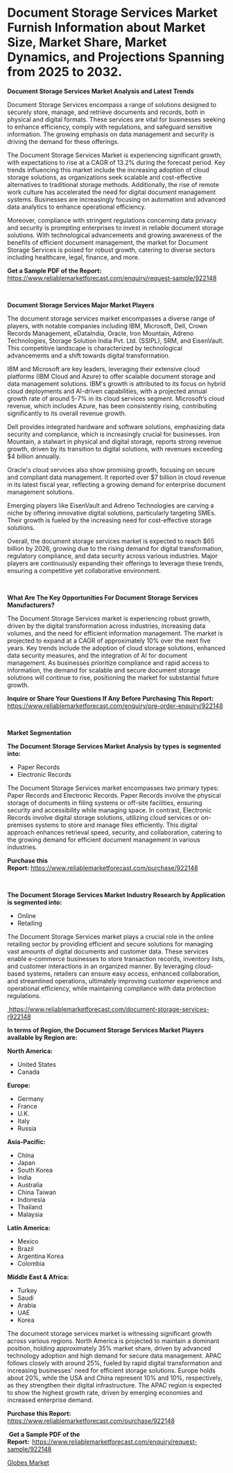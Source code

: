 <p><h1>Document Storage Services Market Furnish Information about Market Size, Market Share, Market Dynamics, and Projections Spanning from 2025 to 2032.</h1></p><p><strong>Document Storage Services Market Analysis and Latest Trends</strong></p>
<p><p>Document Storage Services encompass a range of solutions designed to securely store, manage, and retrieve documents and records, both in physical and digital formats. These services are vital for businesses seeking to enhance efficiency, comply with regulations, and safeguard sensitive information. The growing emphasis on data management and security is driving the demand for these offerings.</p><p>The Document Storage Services Market is experiencing significant growth, with expectations to rise at a CAGR of 13.2% during the forecast period. Key trends influencing this market include the increasing adoption of cloud storage solutions, as organizations seek scalable and cost-effective alternatives to traditional storage methods. Additionally, the rise of remote work culture has accelerated the need for digital document management systems. Businesses are increasingly focusing on automation and advanced data analytics to enhance operational efficiency.</p><p>Moreover, compliance with stringent regulations concerning data privacy and security is prompting enterprises to invest in reliable document storage solutions. With technological advancements and growing awareness of the benefits of efficient document management, the market for Document Storage Services is poised for robust growth, catering to diverse sectors including healthcare, legal, finance, and more.</p></p>
<p><strong>Get a Sample PDF of the Report:&nbsp;</strong> <a href="https://www.reliablemarketforecast.com/enquiry/request-sample/922148?utm_campaign=2324&utm_medium=2&utm_source=Github&utm_content=ia&utm_term=07032025&utm_id=document-storage-services">https://www.reliablemarketforecast.com/enquiry/request-sample/922148</a></p>
<p>&nbsp;</p>
<p><strong>Document Storage Services Major Market Players</strong></p>
<p><p>The document storage services market encompasses a diverse range of players, with notable companies including IBM, Microsoft, Dell, Crown Records Management, eDataIndia, Oracle, Iron Mountain, Adreno Technologies, Storage Solution India Pvt. Ltd. (SSIPL), SRM, and EisenVault. This competitive landscape is characterized by technological advancements and a shift towards digital transformation.</p><p>IBM and Microsoft are key leaders, leveraging their extensive cloud platforms (IBM Cloud and Azure) to offer scalable document storage and data management solutions. IBM's growth is attributed to its focus on hybrid cloud deployments and AI-driven capabilities, with a projected annual growth rate of around 5-7% in its cloud services segment. Microsoft’s cloud revenue, which includes Azure, has been consistently rising, contributing significantly to its overall revenue growth.</p><p>Dell provides integrated hardware and software solutions, emphasizing data security and compliance, which is increasingly crucial for businesses. Iron Mountain, a stalwart in physical and digital storage, reports strong revenue growth, driven by its transition to digital solutions, with revenues exceeding $4 billion annually.</p><p>Oracle's cloud services also show promising growth, focusing on secure and compliant data management. It reported over $7 billion in cloud revenue in its latest fiscal year, reflecting a growing demand for enterprise document management solutions.</p><p>Emerging players like EisenVault and Adreno Technologies are carving a niche by offering innovative digital solutions, particularly targeting SMEs. Their growth is fueled by the increasing need for cost-effective storage solutions.</p><p>Overall, the document storage services market is expected to reach $65 billion by 2026, growing due to the rising demand for digital transformation, regulatory compliance, and data security across various industries. Major players are continuously expanding their offerings to leverage these trends, ensuring a competitive yet collaborative environment.</p></p>
<p>&nbsp;</p>
<p><strong>What Are The Key Opportunities For Document Storage Services Manufacturers?</strong></p>
<p><p>The Document Storage Services market is experiencing robust growth, driven by the digital transformation across industries, increasing data volumes, and the need for efficient information management. The market is projected to expand at a CAGR of approximately 10% over the next five years. Key trends include the adoption of cloud storage solutions, enhanced data security measures, and the integration of AI for document management. As businesses prioritize compliance and rapid access to information, the demand for scalable and secure document storage solutions will continue to rise, positioning the market for substantial future growth.</p></p>
<p><strong>Inquire or Share Your Questions If Any Before Purchasing This Report:</strong> <a href="https://www.reliablemarketforecast.com/enquiry/pre-order-enquiry/922148?utm_campaign=2324&utm_medium=2&utm_source=Github&utm_content=ia&utm_term=07032025&utm_id=document-storage-services">https://www.reliablemarketforecast.com/enquiry/pre-order-enquiry/922148</a></p>
<p>&nbsp;</p>
<p><strong>Market Segmentation</strong></p>
<p><strong>The Document Storage Services Market Analysis by types is segmented into:</strong></p>
<p><ul><li>Paper Records</li><li>Electronic Records</li></ul></p>
<p><p>The Document Storage Services market encompasses two primary types: Paper Records and Electronic Records. Paper Records involve the physical storage of documents in filing systems or off-site facilities, ensuring security and accessibility while managing space. In contrast, Electronic Records involve digital storage solutions, utilizing cloud services or on-premises systems to store and manage files efficiently. This digital approach enhances retrieval speed, security, and collaboration, catering to the growing demand for efficient document management in various industries.</p></p>
<p><strong>Purchase this Report:&nbsp;</strong><a href="https://www.reliablemarketforecast.com/purchase/922148?utm_campaign=2324&utm_medium=2&utm_source=Github&utm_content=ia&utm_term=07032025&utm_id=document-storage-services">https://www.reliablemarketforecast.com/purchase/922148</a></p>
<p>&nbsp;</p>
<p><strong>The Document Storage Services Market Industry Research by Application is segmented into:</strong></p>
<p><ul><li>Online</li><li>Retailing</li></ul></p>
<p><p>The Document Storage Services market plays a crucial role in the online retailing sector by providing efficient and secure solutions for managing vast amounts of digital documents and customer data. These services enable e-commerce businesses to store transaction records, inventory lists, and customer interactions in an organized manner. By leveraging cloud-based systems, retailers can ensure easy access, enhanced collaboration, and streamlined operations, ultimately improving customer experience and operational efficiency, while maintaining compliance with data protection regulations.</p></p>
<p><a href="https://www.reliablemarketforecast.com/document-storage-services-r922148?utm_campaign=2324&utm_medium=2&utm_source=Github&utm_content=ia&utm_term=07032025&utm_id=document-storage-services">&nbsp;https://www.reliablemarketforecast.com/document-storage-services-r922148</a></p>
<p><strong>In terms of Region, the Document Storage Services Market Players available by Region are:</strong></p>
<p>
    <p> <strong> North America: </strong>
        <ul>
            <li>United States</li>
            <li>Canada</li>
        </ul>
        </p> 
    <p> <strong> Europe: </strong>
        <ul>
            <li>Germany</li>
            <li>France</li>
            <li>U.K.</li>
            <li>Italy</li>
            <li>Russia</li>
        </ul>
        </p> 
    <p> <strong> Asia-Pacific: </strong>
        <ul>
            <li>China</li>
            <li>Japan</li>
            <li>South Korea</li>
            <li>India</li>
            <li>Australia</li>
            <li>China Taiwan</li>
            <li>Indonesia</li>
            <li>Thailand</li>
            <li>Malaysia</li>
        </ul>
        </p> 
    <p> <strong> Latin America: </strong>
        <ul>
            <li>Mexico</li>
            <li>Brazil</li>
            <li>Argentina Korea</li>
            <li>Colombia</li>
        </ul>
        </p> 
    <p> <strong> Middle East & Africa: </strong>
        <ul>
            <li>Turkey</li>
            <li>Saudi</li>
            <li>Arabia</li>
            <li>UAE</li>
            <li>Korea</li>
        </ul>
    </p>
    </p>
<p><p>The document storage services market is witnessing significant growth across various regions. North America is projected to maintain a dominant position, holding approximately 35% market share, driven by advanced technology adoption and high demand for secure data management. APAC follows closely with around 25%, fueled by rapid digital transformation and increasing businesses' need for efficient storage solutions. Europe holds about 20%, while the USA and China represent 10% and 10%, respectively, as they strengthen their digital infrastructure. The APAC region is expected to show the highest growth rate, driven by emerging economies and increased enterprise demand.</p></p>
<p><strong>Purchase this Report: </strong><a href="https://www.reliablemarketforecast.com/purchase/922148?utm_campaign=2324&utm_medium=2&utm_source=Github&utm_content=ia&utm_term=07032025&utm_id=document-storage-services">https://www.reliablemarketforecast.com/purchase/922148</a></p>
<p>&nbsp;<strong>Get a Sample PDF of the Report:&nbsp;&nbsp;</strong><a href="https://www.reliablemarketforecast.com/enquiry/request-sample/922148?utm_campaign=2324&utm_medium=2&utm_source=Github&utm_content=ia&utm_term=07032025&utm_id=document-storage-services">https://www.reliablemarketforecast.com/enquiry/request-sample/922148</a></p>
<p><strong></strong></p>
<p><p><a href="https://github.com/iperitvik8/Market-Research-Report-List-1/blob/main/globes-market.md?utm_campaign=2324&utm_medium=2&utm_source=Github&utm_content=ia&utm_term=07032025&utm_id=document-storage-services">Globes Market</a></p></p>